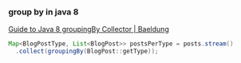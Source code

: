 ###  group by in java 8


[Guide to Java 8 groupingBy Collector | Baeldung](https://www.baeldung.com/java-groupingby-collector "Guide to Java 8 groupingBy Collector | Baeldung")


 

```java
Map<BlogPostType, List<BlogPost>> postsPerType = posts.stream()
  .collect(groupingBy(BlogPost::getType));
```
